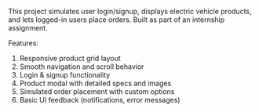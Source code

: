  This project simulates user login/signup, displays electric vehicle products, and lets logged-in users place orders. Built as part of an internship assignment.

Features:
1) Responsive product grid layout
2) Smooth navigation and scroll behavior
3) Login & signup functionality
4) Product modal with detailed specs and images
5) Simulated order placement with custom options
6) Basic UI feedback (notifications, error messages)
